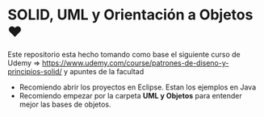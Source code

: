 # SOLID, UML y Orientación a Objetos ❤️

Este repositorio esta hecho tomando como base el siguiente curso de Udemy => https://www.udemy.com/course/patrones-de-diseno-y-principios-solid/ y apuntes de la facultad

* Recomiendo abrir los proyectos en Eclipse. Estan los ejemplos en Java
* Recomiendo empezar por la carpeta **UML y Objetos** para entender mejor las bases de objetos.
